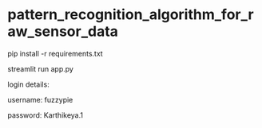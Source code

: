 # pattern_recognition_algorithm_for_raw_sensor_data

pip install -r requirements.txt

streamlit run app.py

login details:

username: fuzzypie

password: Karthikeya.1
